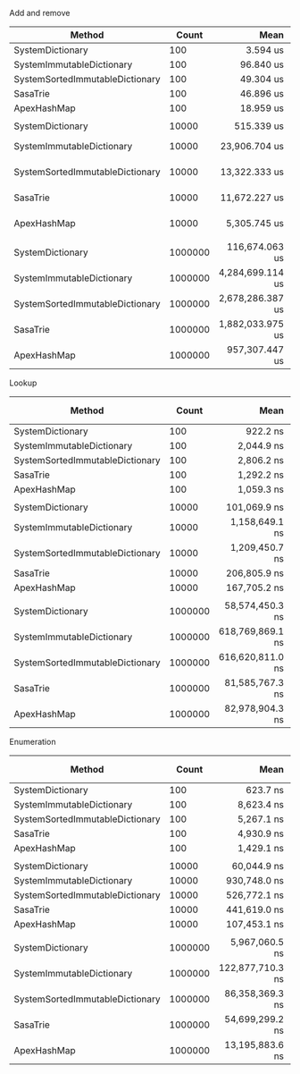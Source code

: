 
Add and remove

|                          Method |   Count |             Mean |          Error |         StdDev |           Median | Ratio | RatioSD |      Gen 0 |      Gen 1 |     Gen 2 |     Allocated |
|-------------------------------- |-------- |-----------------:|---------------:|---------------:|-----------------:|------:|--------:|-----------:|-----------:|----------:|--------------:|
|                SystemDictionary |     100 |         3.594 us |      0.0243 us |      0.0215 us |         3.594 us |  1.00 |    0.00 |     1.7204 |     0.0114 |         - |       7.21 KB |
|       SystemImmutableDictionary |     100 |        96.840 us |      1.9172 us |      2.6877 us |        95.731 us | 27.10 |    0.86 |    16.4795 |          - |         - |      69.35 KB |
| SystemSortedImmutableDictionary |     100 |        49.304 us |      0.9836 us |      1.6434 us |        48.993 us | 13.66 |    0.56 |    13.1226 |          - |         - |      62.44 KB |
|                        SasaTrie |     100 |        46.896 us |      0.8435 us |      0.7890 us |        46.713 us | 13.06 |    0.27 |    27.7100 |     0.0610 |         - |     124.02 KB |
|                     ApexHashMap |     100 |        18.959 us |      0.2555 us |      0.2390 us |        18.921 us |  5.27 |    0.07 |    16.5100 |     0.0305 |         - |      72.35 KB |
|                                 |         |                  |                |                |                  |       |         |            |            |           |               |
|                SystemDictionary |   10000 |       515.339 us |     10.1608 us |     23.7506 us |       515.872 us |  1.00 |    0.00 |   110.3516 |   110.3516 |  110.3516 |     657.28 KB |
|       SystemImmutableDictionary |   10000 |    23,906.704 us |    448.2749 us |    397.3840 us |    23,849.143 us | 47.45 |    2.40 |  3718.7500 |   843.7500 |   93.7500 |   14222.47 KB |
| SystemSortedImmutableDictionary |   10000 |    13,322.333 us |    264.2512 us |    628.0209 us |    13,022.817 us | 25.93 |    1.70 |  3281.2500 |   703.1250 |   78.1250 |   12457.09 KB |
|                        SasaTrie |   10000 |    11,672.227 us |    247.6730 us |    690.4134 us |    11,351.781 us | 22.74 |    1.68 |  7640.6250 |   921.8750 |         - |   31329.91 KB |
|                     ApexHashMap |   10000 |     5,305.745 us |    334.3844 us |    371.6674 us |     5,170.368 us | 10.45 |    0.97 |  3757.8125 |   562.5000 |         - |   14848.56 KB |
|                                 |         |                  |                |                |                  |       |         |            |            |           |               |
|                SystemDictionary | 1000000 |   116,674.063 us |  1,231.4131 us |  1,151.8646 us |   116,448.526 us |  1.00 |    0.00 |  1000.0000 |  1000.0000 | 1000.0000 |   52625.55 KB |
|       SystemImmutableDictionary | 1000000 | 4,284,699.114 us | 77,482.8925 us | 72,477.5457 us | 4,265,224.818 us | 36.73 |    0.77 |  5000.0000 |  1000.0000 |         - | 2142793.61 KB |
| SystemSortedImmutableDictionary | 1000000 | 2,678,286.387 us | 52,905.8808 us | 70,627.8313 us | 2,662,680.970 us | 22.88 |    0.69 |  5000.0000 |  1000.0000 |         - | 1863476.72 KB |
|                        SasaTrie | 1000000 | 1,882,033.975 us | 24,120.7743 us | 21,382.4381 us | 1,873,765.789 us | 16.12 |    0.24 | 46000.0000 | 23000.0000 | 2000.0000 | 4950501.96 KB |
|                     ApexHashMap | 1000000 |   957,307.447 us | 18,676.3872 us | 33,197.2593 us |   948,488.899 us |  8.24 |    0.26 | 11000.0000 |  5000.0000 |         - | 2301878.05 KB |

Lookup

|                          Method |   Count |             Mean |             Error |            StdDev | Ratio | RatioSD | Gen 0 | Gen 1 | Gen 2 | Allocated |
|-------------------------------- |-------- |-----------------:|------------------:|------------------:|------:|--------:|------:|------:|------:|----------:|
|                SystemDictionary |     100 |         922.2 ns |         13.268 ns |         12.411 ns |  1.00 |    0.00 |     - |     - |     - |         - |
|       SystemImmutableDictionary |     100 |       2,044.9 ns |         28.893 ns |         27.027 ns |  2.22 |    0.05 |     - |     - |     - |         - |
| SystemSortedImmutableDictionary |     100 |       2,806.2 ns |         42.999 ns |         40.221 ns |  3.04 |    0.05 |     - |     - |     - |         - |
|                        SasaTrie |     100 |       1,292.2 ns |         18.114 ns |         16.944 ns |  1.40 |    0.02 |     - |     - |     - |         - |
|                     ApexHashMap |     100 |       1,059.3 ns |          4.016 ns |          3.560 ns |  1.15 |    0.02 |     - |     - |     - |         - |
|                                 |         |                  |                   |                   |       |         |       |       |       |           |
|                SystemDictionary |   10000 |     101,069.9 ns |      1,725.571 ns |      1,614.100 ns |  1.00 |    0.00 |     - |     - |     - |         - |
|       SystemImmutableDictionary |   10000 |   1,158,649.1 ns |     19,096.959 ns |     17,863.308 ns | 11.47 |    0.31 |     - |     - |     - |         - |
| SystemSortedImmutableDictionary |   10000 |   1,209,450.7 ns |     16,175.408 ns |     15,130.487 ns | 11.97 |    0.15 |     - |     - |     - |         - |
|                        SasaTrie |   10000 |     206,805.9 ns |      1,958.895 ns |      1,832.352 ns |  2.05 |    0.03 |     - |     - |     - |         - |
|                     ApexHashMap |   10000 |     167,705.2 ns |        926.634 ns |        821.437 ns |  1.66 |    0.03 |     - |     - |     - |         - |
|                                 |         |                  |                   |                   |       |         |       |       |       |           |
|                SystemDictionary | 1000000 |  58,574,450.3 ns |  1,161,241.937 ns |  1,550,224.631 ns |  1.00 |    0.00 |     - |     - |     - |         - |
|       SystemImmutableDictionary | 1000000 | 618,769,869.1 ns | 14,493,726.811 ns | 18,329,923.715 ns | 10.59 |    0.42 |     - |     - |     - |         - |
| SystemSortedImmutableDictionary | 1000000 | 616,620,811.0 ns |  6,144,063.950 ns |  5,747,161.231 ns | 10.52 |    0.31 |     - |     - |     - |         - |
|                        SasaTrie | 1000000 |  81,585,767.3 ns |    849,148.963 ns |    709,077.842 ns |  1.40 |    0.04 |     - |     - |     - |         - |
|                     ApexHashMap | 1000000 |  82,978,904.3 ns |  1,178,999.616 ns |    984,518.077 ns |  1.42 |    0.04 |     - |     - |     - |         - |

Enumeration

|                          Method |   Count |             Mean |            Error |           StdDev | Ratio | RatioSD |    Gen 0 | Gen 1 | Gen 2 | Allocated |
|-------------------------------- |-------- |-----------------:|-----------------:|-----------------:|------:|--------:|---------:|------:|------:|----------:|
|                SystemDictionary |     100 |         623.7 ns |         4.670 ns |         4.369 ns |  1.00 |    0.00 |        - |     - |     - |         - |
|       SystemImmutableDictionary |     100 |       8,623.4 ns |       127.172 ns |       118.956 ns | 13.83 |    0.15 |        - |     - |     - |         - |
| SystemSortedImmutableDictionary |     100 |       5,267.1 ns |        79.048 ns |        73.942 ns |  8.45 |    0.15 |        - |     - |     - |         - |
|                        SasaTrie |     100 |       4,930.9 ns |        98.169 ns |       134.374 ns |  7.99 |    0.24 |   0.6104 |     - |     - |    2912 B |
|                     ApexHashMap |     100 |       1,429.1 ns |         6.974 ns |         6.524 ns |  2.29 |    0.02 |        - |     - |     - |         - |
|                                 |         |                  |                  |                  |       |         |          |       |       |           |
|                SystemDictionary |   10000 |      60,044.9 ns |       935.756 ns |       875.307 ns |  1.00 |    0.00 |        - |     - |     - |         - |
|       SystemImmutableDictionary |   10000 |     930,748.0 ns |    18,378.193 ns |    24,534.360 ns | 15.66 |    0.53 |        - |     - |     - |         - |
| SystemSortedImmutableDictionary |   10000 |     526,772.1 ns |     5,380.647 ns |     4,493.084 ns |  8.76 |    0.15 |        - |     - |     - |         - |
|                        SasaTrie |   10000 |     441,619.0 ns |     4,973.647 ns |     4,652.352 ns |  7.36 |    0.11 |  19.5313 |     - |     - |   93280 B |
|                     ApexHashMap |   10000 |     107,453.1 ns |     1,539.512 ns |     1,440.060 ns |  1.79 |    0.04 |        - |     - |     - |         - |
|                                 |         |                  |                  |                  |       |         |          |       |       |           |
|                SystemDictionary | 1000000 |   5,967,060.5 ns |    42,481.733 ns |    35,474.171 ns |  1.00 |    0.00 |        - |     - |     - |         - |
|       SystemImmutableDictionary | 1000000 | 122,877,710.3 ns | 1,873,775.017 ns | 1,752,730.313 ns | 20.54 |    0.30 |        - |     - |     - |         - |
| SystemSortedImmutableDictionary | 1000000 |  86,358,369.3 ns |   479,897.008 ns |   425,416.198 ns | 14.47 |    0.12 |        - |     - |     - |         - |
|                        SasaTrie | 1000000 |  54,699,299.2 ns | 1,030,486.035 ns | 1,058,233.289 ns |  9.18 |    0.18 | 666.6667 |     - |     - | 2985056 B |
|                     ApexHashMap | 1000000 |  13,195,883.6 ns |    91,547.416 ns |    81,154.400 ns |  2.21 |    0.02 |        - |     - |     - |         - |

